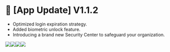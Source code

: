 # 🔄 \[App Update] V1.1.2

* Optimized login expiration strategy.
* Added biometric unlock feature.
* Introducing a brand new Security Center to safeguard your organization.





![](file:///C:/Users/Jagger/AppData/Local/Temp/ksohtml12848/wps3.png)![](file:///C:/Users/Jagger/AppData/Local/Temp/ksohtml12848/wps4.png)![](file:///C:/Users/Jagger/AppData/Local/Temp/ksohtml12848/wps5.png)![](file:///C:/Users/Jagger/AppData/Local/Temp/ksohtml12848/wps6.png)&#x20;
